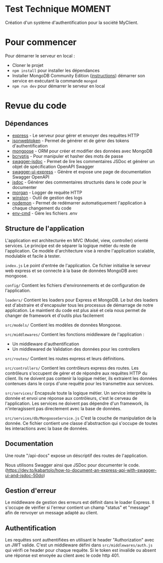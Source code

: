 # Test Technique MOMENT

Création d'un système d'authentification pour la société MyClient.

# Pour commencer

Pour démarrer le serveur en local :

- Cloner le projet
- `npm install` pour installer les dépendances
- Installer MongoDB Community Edition ([instructions](https://docs.mongodb.com/manual/installation/#tutorials)) démarrer son service en exécutant la commande `mongod`
- `npm run dev` pour démarrer le serveur en local

# Revue du code

## Dépendances

- [express](https://github.com/expressjs/express) - Le serveur pour gérer et envoyer des requêtes HTTP
- [jsonwebtoken](https://github.com/auth0/node-jsonwebtoken) - Permet de générer et de gérer des tokens d'authentification
- [mongoose](https://github.com/Automattic/mongoose) - ORM pour créer et modifier des données avec MongoDB
- [bcryptjs](https://github.com/kelektiv/node.bcrypt.js) - Pour manipuler et hasher des mots de passe
- [swagger-jsdoc](https://github.com/Surnet/swagger-jsdoc) - Permet de lire les commentaires JSDoc et générer un objet de spécification OpenAPI Swagger
- [swagger-ui-express](https://github.com/scottie1984/swagger-ui-express) - Génère et expose une page de documentation Swagger OpenAPI
- [jsdoc](https://github.com/jsdoc/jsdoc) - Générer des commentaires structurés dans le code pour le documenter 
- [morgan](https://github.com/expressjs/morgan) - Logger de requête HTTP
- [winston](https://github.com/winstonjs/winston) - Outil de gestion des logs
- [nodemon](https://github.com/remy/nodemon) - Permet de redémarrer automatiquement l'application à chaque changement du code
- [env-cmd](https://github.com/toddbluhm/env-cmd) - Gère les fichiers .env



## Structure de l'application

L'application est architecturée en MVC (Model, view, controller) orienté services. Le principe est de séparer la logique métier du reste de l'application. Ce modèle d'architecture vise à rendre l'application scalable, modulable et facile à tester.

`index.js`
Le point d'entrée de l'application. Ce fichier initialise le serveur web express et se connecte à la base de données MongoDB avec mongoose.

`config/`
Contient les fichiers d'environnements et de configuration de l'application.

`loaders/`
Contient les loaders pour Express et MongoDB.
Le but des loaders est d'abstraire et d'encapsuler tous les processus de démarrage de notre application. Le maintient du code est plus aisé et cela nous permet de changer de framework et d'outils plus facilement

`src/models/`
Contient les modèles de données Mongoose.

`src/middlewares/`
Contient les fonctions middleware de l'application :
- Un middleware d'authentification
- Un middlewared de Validation des données pour les controllers

`src/routes/`
Contient les routes express et leurs définitions.

`src/controllers/`
Contient les contrôleurs express des routes.
Les contrôleurs s'occupent de gérer et de répondre aux requêtes HTTP du client. Ils ne doivent pas contenir la logique métier, ils extraient les données contenues dans le corps d'une requête pour les transmettre aux services.

`src/services/`
Encapsule toute la logique métier.
Un service interprête la donnée et envoi une réponse aux contrôleurs, c'est le cerveau de l'application. Les services ne doivent pas dépendre d'un framework, ils n'interagissent pas directement avec la base de données.

`src/services/db/MongooseService.js`
C'est la couche de manipulation de la donnée. Ce fichier contient une classe d'abstraction qui s'occupe de toutes les interactions avec la base de données.

## Documentation

Une route "/api-docs" expose un déscriptif des routes de l'application.

Nous utilisons Swagger ainsi que JSDoc pour documenter le code.<br />
(https://dev.to/kabartolo/how-to-document-an-express-api-with-swagger-ui-and-jsdoc-50do)


## Gestion d'erreur

Le middleware de gestion des erreurs est définit dans le loader Express. Il s'occupe de vérifier si l'erreur contient un champ "status" et "message" afin de renvoyer un message adapté au client.

## Authentification

Les requêtes sont authentifiées en utilisant le header "Authorization" avec un JWT valide. C'est un middleware défini dans `src/middlewares/auth.js` qui vérifi ce header pour chaque requête. Si le token est invalide ou absent une réponse est envoyée au client avec le code http 401.


<br />
